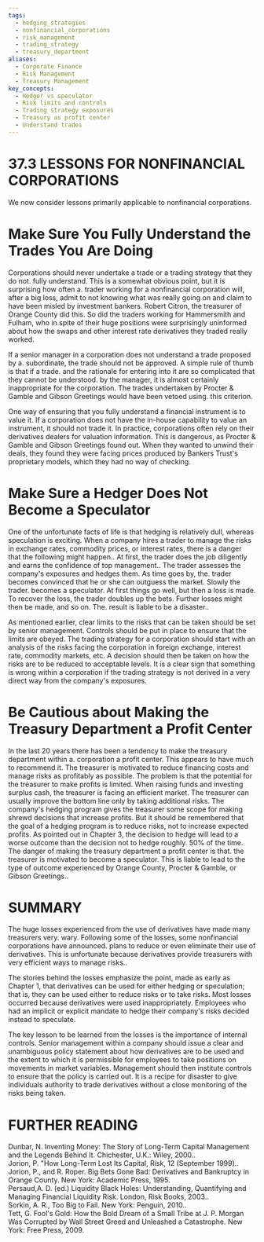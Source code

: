 ```yaml
---
tags:
  - hedging_strategies
  - nonfinancial_corporations
  - risk_management
  - trading_strategy
  - treasury_department
aliases:
  - Corporate Finance
  - Risk Management
  - Treasury Management
key_concepts:
  - Hedger vs speculator
  - Risk limits and controls
  - Trading strategy exposures
  - Treasury as profit center
  - Understand trades
---
```


# 37.3 LESSONS FOR NONFINANCIAL CORPORATIONS  

We now consider lessons primarily applicable to nonfinancial corporations.  

# Make Sure You Fully Understand the Trades You Are Doing  

Corporations should never undertake a trade or a trading strategy that they do not. fully understand. This is a somewhat obvious point, but it is surprising how often a. trader working for a nonfinancial corporation will, after a big loss, admit to not knowing what was really going on and claim to have been misled by investment bankers. Robert Citron, the treasurer of Orange County did this. So did the traders working for Hammersmith and Fulham, who in spite of their huge positions were surprisingly uninformed about how the swaps and other interest rate derivatives they traded really worked.  

If a senior manager in a corporation does not understand a trade proposed by a. subordinate, the trade should not be approved. A simple rule of thumb is that if a trade. and the rationale for entering into it are so complicated that they cannot be understood. by the manager, it is almost certainly inappropriate for the corporation. The trades undertaken by Procter & Gamble and Gibson Greetings would have been vetoed using. this criterion.  

One way of ensuring that you fully understand a financial instrument is to value it. If a corporation does not have the in-house capability to value an instrument, it should not trade it. In practice, corporations often rely on their derivatives dealers for valuation information. This is dangerous, as Procter & Gamble and Gibson Greetings found out. When they wanted to unwind their deals, they found they were facing prices produced by Bankers Trust's proprietary models, which they had no way of checking.  

# Make Sure a Hedger Does Not Become a Speculator  

One of the unfortunate facts of life is that hedging is relatively dull, whereas speculation is exciting. When a company hires a trader to manage the risks in exchange rates, commodity prices, or interest rates, there is a danger that the following might happen.. At first, the trader does the job diligently and earns the confidence of top management.. The trader assesses the company's exposures and hedges them. As time goes by, the. trader becomes convinced that he or she can outguess the market. Slowly the trader. becomes a speculator. At first things go well, but then a loss is made. To recover the loss, the trader doubles up the bets. Further losses might then be made, and so on. The. result is liable to be a disaster..  

As mentioned earlier, clear limits to the risks that can be taken should be set by senior management. Controls should be put in place to ensure that the limits are obeyed. The trading strategy for a corporation should start with an analysis of the risks facing the corporation in foreign exchange, interest rate, commodity markets, etc. A decision should then be taken on how the risks are to be reduced to acceptable levels. It is a clear sign that something is wrong within a corporation if the trading strategy is not derived in a very direct way from the company's exposures.  

# Be Cautious about Making the Treasury Department a Profit Center  

In the last 20 years there has been a tendency to make the treasury department within a. corporation a profit center. This appears to have much to recommend it. The treasurer is motivated to reduce financing costs and manage risks as profitably as possible. The problem is that the potential for the treasurer to make profits is limited. When raising funds and investing surplus cash, the treasurer is facing an efficient market. The treasurer can usually improve the bottom line only by taking additional risks. The company's hedging program gives the treasurer some scope for making shrewd decisions that increase profits. But it should be remembered that the goal of a hedging program is to reduce risks, not to increase expected profits. As pointed out in Chapter 3, the decision to hedge will lead to a worse outcome than the decision not to hedge roughly. $50\%$ of the time. The danger of making the treasury department a profit center is that. the treasurer is motivated to become a speculator. This is liable to lead to the type of outcome experienced by Orange County, Procter & Gamble, or Gibson Greetings..  

# SUMMARY  

The huge losses experienced from the use of derivatives have made many treasurers very. wary. Following some of the losses, some nonfinancial corporations have announced. plans to reduce or even eliminate their use of derivatives. This is unfortunate because derivatives provide treasurers with very efficient ways to manage risks..  

The stories behind the losses emphasize the point, made as early as Chapter 1, that derivatives can be used for either hedging or speculation; that is, they can be used either to reduce risks or to take risks. Most losses occurred because derivatives were used inappropriately. Employees who had an implicit or explicit mandate to hedge their company's risks decided instead to speculate.  

The key lesson to be learned from the losses is the importance of internal controls. Senior management within a company should issue a clear and unambiguous policy statement about how derivatives are to be used and the extent to which it is permissible for employees to take positions on movements in market variables. Management should then institute controls to ensure that the policy is carried out. It is a recipe for disaster to give individuals authority to trade derivatives without a close monitoring of the risks being taken.  

# FURTHER READING  

Dunbar, N. Inventing Money: The Story of Long-Term Capital Management and the Legends Behind It. Chichester, U.K.: Wiley, 2000..   
Jorion, P. "How Long-Term Lost Its Capital, Risk, 12 (September 1999)..   
Jorion, P., and R. Roper. Big Bets Gone Bad: Derivatives and Bankruptcy in Orange County. New York: Academic Press, 1995.   
Persaud,A. D. (ed.) Liquidity Black Holes: Understanding, Quantifying and Managing Financial Liquidity Risk. London, Risk Books, 2003..   
Sorkin, A. R., Too Big to Fail. New York: Penguin, 2010..   
Tett, G. Fool's Gold: How the Bold Dream of a Small Tribe at J. P. Morgan Was Corrupted by Wall Street Greed and Unleashed a Catastrophe. New York: Free Press, 2009.  
